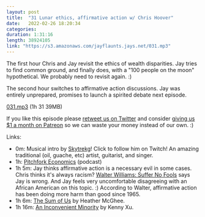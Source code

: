 ```yaml
---
layout: post
title:  "31 Lunar ethics, affirmative action w/ Chris Hoover"
date:   2022-02-26 18:20:34
categories: 
duration: 1:31:16
length: 38924105
link: "https://s3.amazonaws.com/jayflaunts.jays.net/031.mp3"
---
```


The first hour Chris and Jay revisit the ethics of wealth disparities. Jay tries to
find common ground, and finally does, with a "100 people on the moon" hypothetical.
We probably need to revisit again. :)

The second hour switches to affirmative action discussions. Jay was entirely
unprepared, promises to launch a spirited debate next episode.

<a href="{{site.storage_url}}/031.mp3" target="_blank">031.mp3</a> (1h 31 39MB)

If you like this episode please [retweet us on Twitter](https://twitter.com/jayflaunts)
and consider [giving us $1 a month on Patreon](https://www.patreon.com/jayflaunts)
so we can waste your money instead of our own. :)

Links:
* 0m: Musical intro by [Skytrekg](http://twitch.tv/skytrekg)! Click to follow him on Twitch! An amazing
traditional (oil, guache, etc) artist, guitarist, and singer.
* 1h: [Pitchfork Economics](https://pca.st/LOz9) (podcast)
* 1h 5m: Jay thinks affirmative action is a necessary evil in some cases. Chris thinks it's always racism?
  [Walter Williams: Suffer No Fools](https://www.amazon.com/Walter-Williams-Suffer-No-Fools/dp/B00SZHH422) says
  Jay is wrong. And Jay feels very uncomfortable disagreeing with an African American on this topic. :)
  According to Walter, affirmative action has been doing more harm than good since 1965.
* 1h 6m: [The Sum of Us](https://www.penguinrandomhouse.com/books/564989/the-sum-of-us-by-heather-mcghee/)
  by Heather McGhee.
* 1h 16m: [An Inconvenient Minority](http://inconvenientminority.com/) by Kenny Xu.



